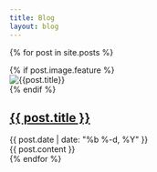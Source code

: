 ```yaml
---
title: Blog
layout: blog
---
```


<!-- This loops through the paginated posts -->
{% for post in site.posts %}
  <div class="article-wrapper z-depth-1 white">
    {% if post.image.feature %}
      <div class="feature-image">
        <img src="{{site.url}}/images/{{post.image.feature}}" alt="{{post.title}}">
      </div>
    {% endif %}
    <article class="flow-text">
      <h1><a href="{{ post.url }}">{{ post.title }}</a></h1>
      <span class="post-meta"><time datetime="{{ post.date | date_to_xmlschema }}" itemprop="datePublished">{{ post.date | date: "%b %-d, %Y" }}</time></span>
      <div class="content {{post.layout}}">
        {{ post.content }}
      </div>
    </article>
  </div>
{% endfor %}